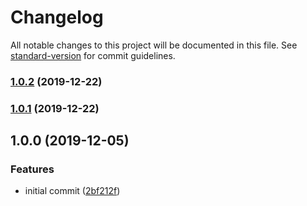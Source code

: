 # Changelog

All notable changes to this project will be documented in this file. See [standard-version](https://github.com/conventional-changelog/standard-version) for commit guidelines.

### [1.0.2](https://github.com/VariateApp/variate-nuxt/compare/v1.0.1...v1.0.2) (2019-12-22)

### [1.0.1](https://github.com/VariateApp/variate-nuxt/compare/v1.0.0...v1.0.1) (2019-12-22)

## 1.0.0 (2019-12-05)


### Features

* initial commit ([2bf212f](https://github.com/VariateApp/variate-nuxt/commit/2bf212f4b6497f1c93ae051402978c9ee21aefc5))
